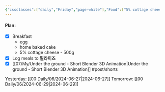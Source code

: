 ```yaml
---
{"cssclasses":["daily","Friday","page-white"],"Food":["5% cottage cheese","egg","purge","overeat"],"diet":false,"cals":true,"calories":677,"protein":76,"fat":30,"carbs":15,"date":"2024-06-28","share":true,"dg-publish":true,"permalink":"/00-daily/06/2024-06-28/","contentClasses":"daily Friday page-white","dgPassFrontmatter":true,"noteIcon":"","created":"2025-01-21T01:20:16.104+10:00","updated":"2025-01-21T15:25:25.815+10:00"}
---
```


#### Plan:
- [x] Breakfast
	- egg
	- home baked cake
	- 5% cottage cheese - 500g
- [x] Log meals to **필라이즈**
- [x] [[07/My/Under the ground - Short Blender 3D Animation\|Under the ground - Short Blender 3D Animation]] #post/shorts

Yesterday: [[00 Daily/06/2024-06-27\|2024-06-27]]
Tomorrow: [[00 Daily/06/2024-06-29\|2024-06-29]]